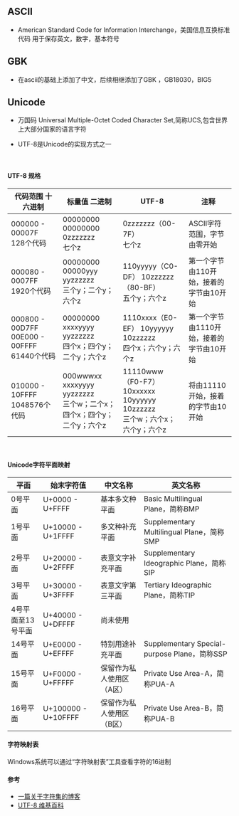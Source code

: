 ## ASCII
- American Standard Code for Information Interchange，美国信息互换标准代码  用于保存英文，数字，基本符号


## GBK
- 在ascii的基础上添加了中文，后续相继添加了GBK ，GB18030，BIG5


## Unicode
- 万国码 Universal Multiple-Octet Coded Character Set,简称UCS,包含世界上大部分国家的语言字符

- UTF-8是Unicode的实现方式之一
<br>

#### UTF-8 规格
代码范围 十六进制 | 标量值 二进制 | UTF-8 | 注释 |
------------ | ------------- | ------------ | ------------ |
000000 - 00007F <br>128个代码 | 00000000 00000000 0zzzzzzz <br>七个z  | 0zzzzzzz（00-7F） <br>七个z | ASCII字符范围，字节由零开始 |
000080 - 0007FF <br>1920个代码 | 00000000 00000yyy yyzzzzzz <br>三个y；二个y；六个z  | 110yyyyy（C0-DF） 10zzzzzz（80-BF） <br>五个y；六个z | 第一个字节由110开始，接着的字节由10开始 |
000800 - 00D7FF 00E000 - 00FFFF <br>61440个代码 | 00000000 xxxxyyyy yyzzzzzz <br>四个x；四个y；二个y；六个z  | 1110xxxx（E0-EF） 10yyyyyy 10zzzzzz <br>四个x；六个y；六个z | 第一个字节由1110开始，接着的字节由10开始 |
010000 - 10FFFF <br>1048576个代码 | 000wwwxx xxxxyyyy yyzzzzzz <br>三个w；二个x；四个x；四个y；二个y；六个z  | 11110www（F0-F7） 10xxxxxx 10yyyyyy 10zzzzzz <br>三个w；六个x；六个y；六个z | 将由11110开始，接着的字节由10开始 |

<br>


#### Unicode字符平面映射
平面 | 始末字符值 | 中文名称 | 英文名称 |
------------ | ------------- | ------------ | ------------ |
0号平面 | U+0000 - U+FFFF | 基本多文种平面 | Basic Multilingual Plane，简称BMP |
1号平面 | U+10000 - U+1FFFF | 多文种补充平面 | Supplementary Multilingual Plane，简称SMP |
2号平面 | U+20000 - U+2FFFF | 表意文字补充平面 | Supplementary Ideographic Plane，简称SIP |
3号平面 | U+30000 - U+3FFFF | 表意文字第三平面 | Tertiary Ideographic Plane，简称TIP |
4号平面至13号平面 | U+40000 - U+DFFFF | 尚未使用 |  |
14号平面 | U+E0000 - U+EFFFF | 特别用途补充平面 | Supplementary Special-purpose Plane，简称SSP |
15号平面 | U+F0000 - U+FFFFF | 保留作为私人使用区（A区） | Private Use Area-A，简称PUA-A |
16号平面 | U+100000 - U+10FFFF	 | 保留作为私人使用区（B区） | Private Use Area-B，简称PUA-B |



#### 字符映射表
Windows系统可以通过“字符映射表”工具查看字符的16进制

#### 参考
- [一篇关于字符集的博客](https://www.cnblogs.com/gavin-num1/p/5170247.html)
- [UTF-8 维基百科](https://zh.wikipedia.org/wiki/UTF-8)
